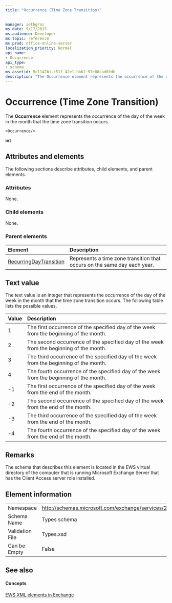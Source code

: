 ```yaml
---
title: "Occurrence (Time Zone Transition)"
 
 
manager: sethgros
ms.date: 9/17/2015
ms.audience: Developer
ms.topic: reference
ms.prod: office-online-server
localization_priority: Normal
api_name:
- Occurrence
api_type:
- schema
ms.assetid: 5c1142b1-c51f-42e1-bbb2-57e00cad0fdb
description: "The Occurrence element represents the occurrence of the day of the week in the month that the time zone transition occurs."
---
```


# Occurrence (Time Zone Transition)

The **Occurrence** element represents the occurrence of the day of the week in the month that the time zone transition occurs. 
  
```
<Occurrence/>
```

 **int**
## Attributes and elements

The following sections describe attributes, child elements, and parent elements.
  
### Attributes

None.
  
### Child elements

None.
  
### Parent elements

|**Element**|**Description**|
|:-----|:-----|
|[RecurringDayTransition](recurringdaytransition.md) <br/> |Represents a time zone transition that occurs on the same day each year.  <br/> |
   
## Text value

The text value is an integer that represents the occurrence of the day of the week in the month that the time zone transition occurs. The following table lists the possible values.
  
|**Value**|**Description**|
|:-----|:-----|
|1  <br/> |The first occurrence of the specified day of the week from the beginning of the month.  <br/> |
|2  <br/> |The second occurrence of the specified day of the week from the beginning of the month.  <br/> |
|3  <br/> |The third occurrence of the specified day of the week from the beginning of the month.  <br/> |
|4  <br/> |The fourth occurrence of the specified day of the week from the beginning of the month.  <br/> |
|-1  <br/> |The first occurrence of the specified day of the week from the end of the month.  <br/> |
|-2  <br/> |The second occurrence of the specified day of the week from the end of the month.  <br/> |
|-3  <br/> |The third occurrence of the specified day of the week from the end of the month.  <br/> |
|-4  <br/> |The fourth occurrence of the specified day of the week from the end of the month.  <br/> |
   
## Remarks

The schema that describes this element is located in the EWS virtual directory of the computer that is running Microsoft Exchange Server that has the Client Access server role installed.
  
## Element information

|||
|:-----|:-----|
|Namespace  <br/> |http://schemas.microsoft.com/exchange/services/2006/types  <br/> |
|Schema Name  <br/> |Types schema  <br/> |
|Validation File  <br/> |Types.xsd  <br/> |
|Can be Empty  <br/> |False  <br/> |
   
## See also

#### Concepts

[EWS XML elements in Exchange](ews-xml-elements-in-exchange.md)

